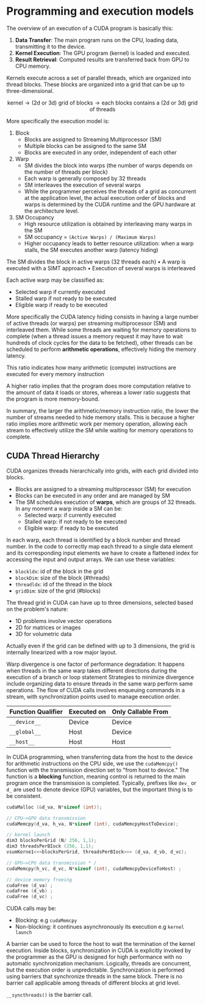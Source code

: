 # Programming and execution models

The overview of an execution of a CUDA program is basically this:

1. **Data Transfer**: The main program runs on the CPU, loading data, transmitting it to the device. 
2. **Kernel Execution**: The GPU program (kernel) is loaded and executed.
3. **Result Retrieval**: Computed results are transferred back from GPU to CPU memory.


Kernels execute across a set of parallel threads, which are organized into thread blocks. 
These blocks are organized into a grid that can be up to three-dimensional.

$$\text{kernel} \rightarrow \text{(2d or 3d) grid of blocks} \rightarrow \text{each blocks contains a (2d or 3d) grid of threads}$$

More specifically the execution model is:

1) Block
	- Blocks are assigned to Streaming Multiprocessor (SM)
	- Multiple blocks can be assigned to the same SM
	- Blocks are executed in any order, independent of each other
2) Warp 
	- SM divides the block into warps (the number of warps depends on the number of threads per block)
	- Each warp is generally composed by 32 threads
	- SM interleaves the execution of several warps
	- While the programmer perceives the threads of a grid as concurrent at the application level, the actual execution order of blocks and warps is determined by the CUDA runtime and the GPU hardware at the architecture level.
3) SM Occupancy
	- High resource utilization is obtained by interleaving many warps in the SM
	- SM occupancy = `(Active Warps) / (Maximum Warps)`
	- Higher occupancy leads to better resource utilization: when a warp stalls, the SM executes another warp (latency hiding)


The SM divides the block in active warps (32 threads each)
• A warp is executed with a SIMT approach
• Execution of several warps is interleaved

Each active warp may be classified as:

- Selected warp if currently executed
- Stalled warp if not ready to be executed
- Eligible warp if ready to be executed


More specifically the CUDA latency hiding consists in having a large number of active threads (or warps) per streaming multiprocessor (SM) and interleaved them. While some threads are waiting for memory operations to complete (when a thread issues a memory request it may have to wait hundreds of clock cycles for the data to be fetched), other threads can be scheduled to perform **arithmetic operations**, effectively hiding the memory latency.


This ratio indicates how many arithmetic (compute) instructions are executed for every memory instruction

A higher ratio implies that the program does more computation relative to the amount of data it loads or stores, whereas a lower ratio suggests that the program is more memory-bound.

In summary, the larger the arithmetic/memory instruction ratio, the lower the number of streams needed to hide memory stalls. This is because a higher ratio implies more arithmetic work per memory operation, allowing each stream to effectively utilize the SM while waiting for memory operations to complete.



## CUDA Thread Hierarchy

CUDA organizes threads hierarchically into grids, with each grid divided into blocks.

- Blocks are assigned to a streaming multiprocessor (SM) for execution
- Blocks can be executed in any order and are managed by SM
- The SM schedules execution of **warps**, which are groups of 32 threads. In any moment a warp inside a SM can be:
	- Selected warp: if currently executed
	- Stalled warp: if not ready to be executed
	- Eligible warp: if ready to be executed


In each warp, each thread is identified by a block number and thread number.
In the code to correctly map each thread to a single data element and its corresponding input elements we have to create a flattened index for accessing the input and output arrays. We can use these variables:

- `blockldx`: id of the block in the grid
- `blockDim`: size of the block (#threads)
- `threadldx`: id of the thread in the block
- `gridDim`: size of the grid (#blocks)

The thread grid in CUDA can have up to three dimensions, selected based on the problem's nature: 

- 1D problems involve vector operations
- 2D for matrices or images
- 3D for volumetric data

Actually even if the grid can be defined with up to 3 dimensions, the grid is internally linearized with a row major layout. 

Warp divergence is one factor of performance degradation: It happens when threads in the same warp takes different directions during the execution of a branch or loop statement
Strategies to minimize divergence include organizing data to ensure threads in the same warp perform same operations. The flow of CUDA calls involves enqueuing commands in a stream, with synchronization points used to manage execution order.



| Function Qualifier | Executed on | Only Callable From |
|-------------------|-------------|--------------------|
| `__device__`      | Device      | Device             |
| `__global__`      | Host        | Device             |
| `__host__`        | Host        | Host               |

In CUDA programming, when transferring data from the host to the device for arithmetic instructions on the CPU side, we use the `cudaMemcpy()` function with the transmission direction set to "from host to device." The function is a **blocking** function, meaning control is returned to the main program once the transmission is completed.
Typically, prefixes like `dev_` or `d_` are used to denote device (GPU) variables, but the important thing is to be consistent.

```c++
cudaMalloc (&d_va, N*sizeof (int));

// CPU—>GPU data transmission
cudaMemcpy(d_va, h_va, N*sizeof (int), cudaMemcpyHostToDevice);

// kernel launch
dim3 blocksPerGrid (N/ 256, 1,1);
dim3 threadsPerBIock (256, 1,1);
vsumKerne1<<<blocksPerGrid, threadsPerBIock>>> (d_va, d_vb, d_vc); 

// GPU—>CPU data transmission * /
cudaMemcpy(h_vc, d_vc, N*sizeof (int), cudaMemcpyDeviceToHost) ;

// device memory freeing
cudaFree (d_va) ;
cudaFree (d_vb) ;
cudaFree (d_vc) ;
```

CUDA calls may be: 

- Blocking: e.g `cudaMemcpy`
- Non-blocking: it continues asynchronously its execution e.g `kernel launch`

A barrier can be used to force the host to wait the termination of the kernel execution. 
Inside blocks, synchronization in CUDA is explicitly invoked by the programmer as the GPU is designed for high performance with no automatic synchronization mechanism. 
Logically, threads are concurrent, but the execution order is unpredictable.
Synchronization is performed using barriers that synchronize threads in the same block. There is no barrier call applicable among threads of different blocks at grid level. 

`__syncthreads()` is the barrier call. 


